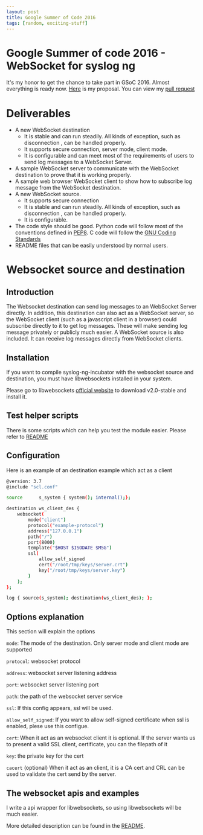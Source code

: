 ```yaml
---
layout: post
title: Google Summer of Code 2016
tags: [random, exciting-stuff]
---
```



# Google Summer of code 2016 - WebSocket for syslog ng

It's my honor to get the chance to take part in GSoC 2016.  Almost everything is ready now.
[Here](https://github.com/balabit/syslog-ng/wiki/GSoC-2016-Proposal:-WebSocket-for-syslog-ng-(Yilin-Li)) is my proposal.  You can view my [pull request](https://github.com/balabit/syslog-ng-incubator/pull/156)



# Deliverables 
- A new WebSocket destination
	- It is stable and can run steadily. All kinds of exception, such as disconnection , can be handled properly.
	- It supports secure connection, server mode, client mode.
	- It is configurable and can meet most of the requirements of users to send log messages to a WebSocket Server.
- A sample WebSocket server to communicate with the WebSocket destination to prove that it is working properly.
- A sample web browser WebSocket client to show how to subscribe log message from the WebSocket destination.
- A new WebSocket source.
	- It supports secure connection 
	- It is stable and can run steadily. All kinds of exception, such as disconnection , can be handled properly.
	- It is configurable.
- The code style should be good.   Python code will follow most of the conventions defined in [PEP8](https://www.python.org/dev/peps/pep-0008/).  C code will follow the [GNU Coding Standards](https://www.gnu.org/prep/standards/standards.html#Writing-C)
- README files that can be easily understood by normal users.




# Websocket source and destination

## Introduction
 The Websocket destination can send log messages to an WebSocket Server directly. In addition, this destination can also act as a WebSocket server, so the WebSocket client (such as a javascript client in a browser) could subscribe directly to it to get log messages. These will make sending log message privately or publicly much easier.
A WebSocket source is also included.  It can receive log messages directly from WebSocket clients.


## Installation
If you want to compile syslog-ng-incubator with the websocket source and destination, you must have libwebsockets installed in your system.

Please go to libwebsockets [official website](https://libwebsockets.org/) to download v2.0-stable and install it.


## Test helper scripts
There is some scripts which can help you test the module easier. Please refer to [README](https://github.com/litterbear/syslog-ng-incubator/tree/146f1bddf2b58df8410d627fcfec3ec710649e83/modules/websocket/test)


## Configuration
Here is an example of an destination example which act as a client

```bash
@version: 3.7
@include "scl.conf"

source      s_system { system(); internal();};

destination ws_client_des {
    websocket(
        mode("client")
        protocol("example-protocol")
        address("127.0.0.1")
        path("/")
        port(8000)
        template("$HOST $ISODATE $MSG")
        ssl(
            allow_self_signed
            cert("/root/tmp/keys/server.crt")
            key("/root/tmp/keys/server.key")
        )
    );
};

log { source(s_system); destination(ws_client_des); };
```


## Options explanation
This section will explain the options

`mode`:              The mode of the destination. Only server mode and client mode are supported

`protocol`:          websocket protocol

`address`:           websocket server listening address

`port`:              websocket server listening port

`path`:              the path of the websocket server service

`ssl`:               If this config appears, ssl will be used.

`allow_self_signed`: If you want to allow self-signed certificate when ssl is enabled, plese use this configue.

`cert`:              When it act as an websocket client it is optional. If the server wants us to present a valid SSL client, certificate, you can the filepath of it

`key`:               the private key for the cert

`cacert`             (optional) When it act as an client, it is a CA cert and CRL can be used to validate the cert send by the server.



## The websocket apis and examples
I write a api wrapper for libwebsockets, so using libwebsockets will be much easier.

More detailed description can be found in the [README](https://github.com/litterbear/syslog-ng-incubator/tree/146f1bddf2b58df8410d627fcfec3ec710649e83/modules/websocket/ws_api).
